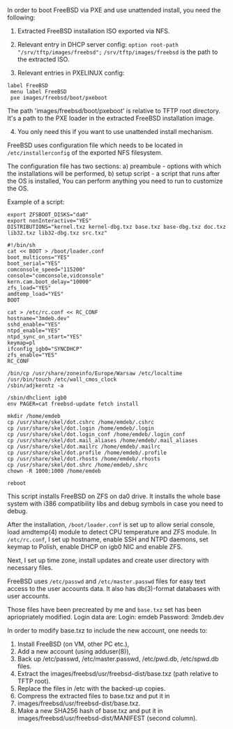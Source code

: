 In order to boot FreeBSD via PXE and use unattended install,
you need the following:

1. Extracted FreeBSD installation ISO exported via NFS.

2. Relevant entry in DHCP server config:
  `option root-path "/srv/tftp/images/freebsd";`
  `/srv/tftp/images/freebsd` is the path to the extracted ISO.
  
3. Relevant entries in PXELINUX config:
```
label FreeBSD
 menu label FreeBSD
 pxe images/freebsd/boot/pxeboot
```

The path 'images/freebsd/boot/pxeboot' is relative to TFTP root directory.
It's a path to the PXE loader in the extracted FreeBSD installation image.

4. You only need this if you want to use unattended install mechanism.

FreeBSD uses configuration file which needs to be located in
`/etc/installerconfig` of the exported NFS filesystem.

The configuration file has two sections:
a) preambule - options with which the installations will be performed,
b) setup script - a script that runs after the OS is installed, You can perform
anything you need to run to customize the OS.

Example of a script:
```
export ZFSBOOT_DISKS="da0"
export nonInteractive="YES"
DISTRIBUTIONS="kernel.txz kernel-dbg.txz base.txz base-dbg.txz doc.txz lib32.txz lib32-dbg.txz src.txz"

#!/bin/sh
cat << BOOT > /boot/loader.conf
boot_multicons="YES"
boot_serial="YES"
comconsole_speed="115200"
console="comconsole,vidconsole"
kern.cam.boot_delay="10000"
zfs_load="YES"
amdtemp_load="YES"
BOOT

cat > /etc/rc.conf << RC_CONF
hostname="3mdeb.dev"
sshd_enable="YES"
ntpd_enable="YES"
ntpd_sync_on_start="YES"
keymap=pl
ifconfig_igb0="SYNCDHCP"
zfs_enable="YES"
RC_CONF

/bin/cp /usr/share/zoneinfo/Europe/Warsaw /etc/localtime
/usr/bin/touch /etc/wall_cmos_clock
/sbin/adjkerntz -a

/sbin/dhclient igb0
env PAGER=cat freebsd-update fetch install

mkdir /home/emdeb
cp /usr/share/skel/dot.cshrc /home/emdeb/.cshrc
cp /usr/share/skel/dot.login /home/emdeb/.login
cp /usr/share/skel/dot.login_conf /home/emdeb/.login_conf
cp /usr/share/skel/dot.mail_aliases /home/emdeb/.mail_aliases
cp /usr/share/skel/dot.mailrc /home/emdeb/.mailrc
cp /usr/share/skel/dot.profile /home/emdeb/.profile
cp /usr/share/skel/dot.rhosts /home/emdeb/.rhosts
cp /usr/share/skel/dot.shrc /home/emdeb/.shrc
chown -R 1000:1000 /home/emdeb

reboot
```

This script installs FreeBSD on ZFS on da0 drive. It installs the whole base
system with i386 compatibility libs and debug symbols in case you need to debug.

After the installation, `/boot/loader.conf` is set up to allow serial console,
load amdtemp(4) module to detect CPU temperature and ZFS module.
In `/etc/rc.conf`, I set up hostname, enable SSH and NTPD daemons,
set keymap to Polish, enable DHCP on igb0 NIC and enable ZFS.

Next, I set up time zone, install updates and create user directory with necessary files.

FreeBSD uses `/etc/passwd` and `/etc/master.passwd` files
for easy text access to the user accounts data.
It also has db(3)-format databases with user accounts.

Those files have been precreated by me and `base.txz` set has been apriopriately modified.
Login data are:
Login: emdeb
Password: 3mdeb.dev

In order to modify base.txz to include the new account, one needs to:

1.    Install FreeBSD (on VM, other PC etc.),
2.    Add a new account (using adduser(8)),
3.    Back up /etc/passwd, /etc/master.passwd, /etc/pwd.db, /etc/spwd.db files.
4.    Extract the images/freebsd/usr/freebsd-dist/base.txz (path relative to
    TFTP root).
5.    Replace the files in /etc with the backed-up copies.
6.    Compress the extracted files to base.txz and put it in
7.    images/freebsd/usr/freebsd-dist/base.txz.
8.    Make a new SHA256 hash of base.txz and put it in
    images/freebsd/usr/freebsd-dist/MANIFEST (second column).
